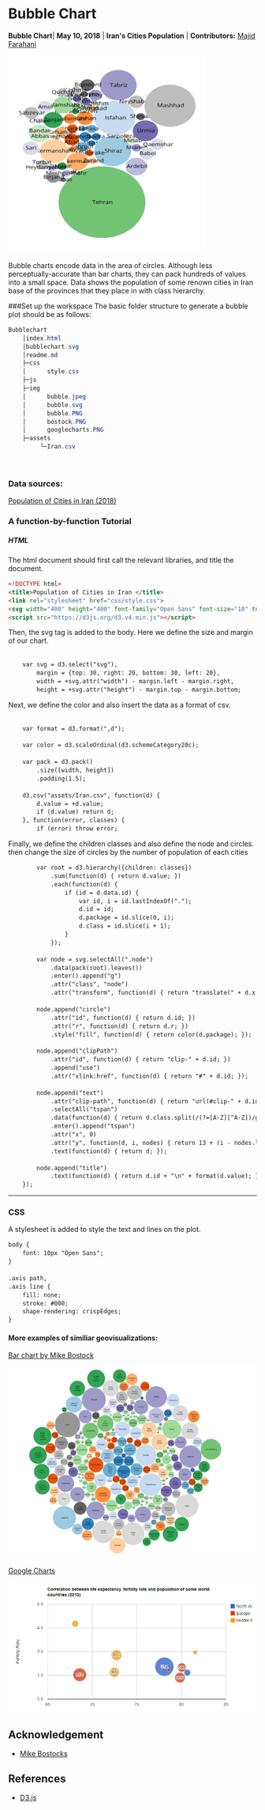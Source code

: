 # Bubble Chart 

**Bubble Chart**| **May 10, 2018** | **Iran's Cities Population** | **Contributors:** 
[Majid Farahani](https://farahanimajid.github.io/barchart/)

![](img/bubble.png)



Bubble charts encode data in the area of circles. Although less perceptually-accurate 
than bar charts, they can pack hundreds of values into a small space. Data shows the 
population of some renown cities in Iran base of the provinces that they place in with 
class hierarchy.

 ###Set up the workspace
 The basic folder structure to generate a bubble plot should be as follows:
   ```powershell
   Bubblechart
       │index.html
       │bubblechart.svg
       │readme.md
       ├─css
       │      style.css
       ├─js
       ├─img
       │      bubble.jpeg
       │      bubble.svg
       │      bubble.PNG
       │      bostock.PNG
       │      googlecharts.PNG
       ├─assets
            └─Iran.csv
            
          
   ```

 

###  Data sources:

[Population of Cities in Iran (2018)](http://worldpopulationreview.com/countries/iran-population/cities/)

### A function-by-function Tutorial

##### HTML
The html document should first call the relevant libraries, and title the document.
``` html
<!DOCTYPE html>
<title>Population of Cities in Iran </title>
<link rel="stylesheet" href="css/style.css">
<svg width="400" height="400" font-family="Open Sans" font-size="10" text-anchor="middle"></svg>
<script src="https://d3js.org/d3.v4.min.js"></script>
```

Then, the svg tag is added to the body. Here we define the size and margin of our chart.
``` html

    var svg = d3.select("svg"),
        margin = {top: 30, right: 20, bottom: 30, left: 20},
        width = +svg.attr("width") - margin.left - margin.right,
        height = +svg.attr("height") - margin.top - margin.bottom;
```



Next, we define the color and also insert the data as a format of csv.
``` html

    var format = d3.format(",d");

    var color = d3.scaleOrdinal(d3.schemeCategory20c);

    var pack = d3.pack()
        .size([width, height])
        .padding(1.5);

    d3.csv("assets/Iran.csv", function(d) {
        d.value = +d.value;
        if (d.value) return d;
    }, function(error, classes) {
        if (error) throw error;
```
Finally, we define the children classes and also define the node and circles. 
then change the size of circles by the number of population of each cities 

``` html
        var root = d3.hierarchy({children: classes})
            .sum(function(d) { return d.value; })
            .each(function(d) {
                if (id = d.data.id) {
                    var id, i = id.lastIndexOf(".");
                    d.id = id;
                    d.package = id.slice(0, i);
                    d.class = id.slice(i + 1);
                }
            });

        var node = svg.selectAll(".node")
            .data(pack(root).leaves())
            .enter().append("g")
            .attr("class", "node")
            .attr("transform", function(d) { return "translate(" + d.x + "," + d.y + ")"; });

        node.append("circle")
            .attr("id", function(d) { return d.id; })
            .attr("r", function(d) { return d.r; })
            .style("fill", function(d) { return color(d.package); });

        node.append("clipPath")
            .attr("id", function(d) { return "clip-" + d.id; })
            .append("use")
            .attr("xlink:href", function(d) { return "#" + d.id; });

        node.append("text")
            .attr("clip-path", function(d) { return "url(#clip-" + d.id + ")"; })
            .selectAll("tspan")
            .data(function(d) { return d.class.split(/(?=[A-Z][^A-Z])/g); })
            .enter().append("tspan")
            .attr("x", 0)
            .attr("y", function(d, i, nodes) { return 13 + (i - nodes.length / 2 - 0.5) * 10; })
            .text(function(d) { return d; });

        node.append("title")
            .text(function(d) { return d.id + "\n" + format(d.value); });
    });
```
<hr>

### CSS
A stylesheet is added to style the text and lines on the plot.

``` html
body {
    font: 10px "Open Sans";
}

.axis path,
.axis line {
    fill: none;
    stroke: #000;
    shape-rendering: crispEdges;
}
```


####  More examples of similiar geovisualizations:
 [Bar chart by Mike Bostock](https://bl.ocks.org/mbostock/4063269)
 
 ![](img/bostock.PNG)
 
 [Google Charts](https://developers.google.com/chart/interactive/docs/gallery/bubblechart)
 
 ![](img/googlecharts.PNG)
 
 
 
## Acknowledgement
- [Mike Bostocks](https://d3js.org/) 


## References
- [D3.js](https://d3js.org/) 